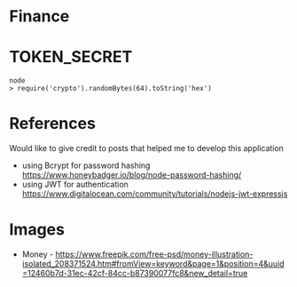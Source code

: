 # Finance


# TOKEN_SECRET
```
node
> require('crypto').randomBytes(64).toString('hex')
```
# References
Would like to give credit to posts that helped me to develop this application
* using Bcrypt for password hashing https://www.honeybadger.io/blog/node-password-hashing/
* using JWT for authentication https://www.digitalocean.com/community/tutorials/nodejs-jwt-expressjs

# Images
* Money - https://www.freepik.com/free-psd/money-illustration-isolated_208371524.htm#fromView=keyword&page=1&position=4&uuid=12460b7d-31ec-42cf-84cc-b87390077fc8&new_detail=true